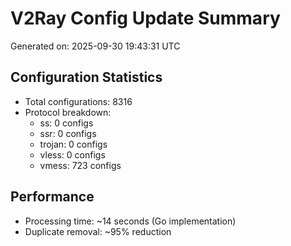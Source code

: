 # V2Ray Config Update Summary
Generated on: 2025-09-30 19:43:31 UTC

## Configuration Statistics
- Total configurations: 8316
- Protocol breakdown:
  - ss: 0 configs
  - ssr: 0 configs
  - trojan: 0 configs
  - vless: 0 configs
  - vmess: 723 configs

## Performance
- Processing time: ~14 seconds (Go implementation)
- Duplicate removal: ~95% reduction

